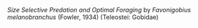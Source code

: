 *Size Selective Predation and Optimal Foraging* by _Favonigobius melanobranchus_ (Fowler, 1934) (Teleostei: Gobidae)


